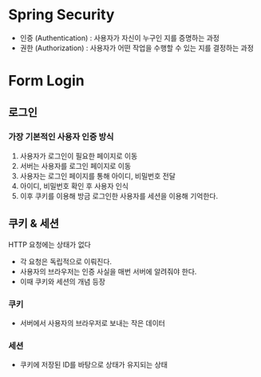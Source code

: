 # Spring Security

- 인증 (Authentication) : 사용자가 자신이 누구인 지를 증명하는 과정
- 권한 (Authorization) : 사용자가 어떤 작업을 수행할 수 있는 지를 결정하는 과정


# Form Login
## 로그인
### 가장 기본적인 사용자 인증 방식
1. 사용자가 로그인이 필요한 페이지로 이동
2. 서버는 사용자를 로그인 페이지로 이동
3. 사용자는 로그인 페이지를 통해 아이디, 비밀번호 전달
4. 아이디, 비밀번호 확인 후 사용자 인식
5. 이후 쿠키를 이용해 방금 로그인한 사용자를 세션을 이용해 기억한다.


## 쿠키 & 세션
HTTP 요청에는 상태가 없다
- 각 요청은 독립적으로 이뤄진다.
- 사용자의 브라우저는 인증 사실을 매번 서버에 알려줘야 한다.
- 이때 쿠키와 세션의 개념 등장

### 쿠키
- 서버에서 사용자의 브라우저로 보내는 작은 데이터

### 세션
- 쿠키에 저장된 ID를 바탕으로 상태가 유지되는 상태